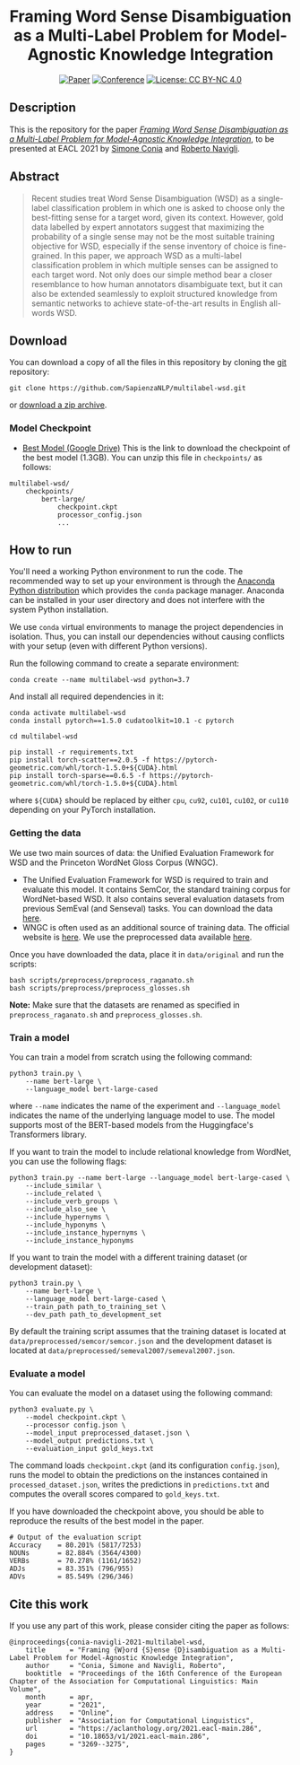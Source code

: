 <div align="center">    
 
# Framing Word Sense Disambiguation as a Multi-Label Problem for Model-Agnostic Knowledge Integration

[![Paper](http://img.shields.io/badge/paper-ACL--anthology-B31B1B.svg)](https://www.researchgate.net/publication/349058027_Framing_Word_Sense_Disambiguation_as_a_Multi-Label_Problem_for_Model-Agnostic_Knowledge_Integration)
[![Conference](http://img.shields.io/badge/conference-EACL--2021-4b44ce.svg)](https://2021.eacl.org/)
[![License: CC BY-NC 4.0](https://img.shields.io/badge/License-CC%20BY--NC%204.0-lightgrey.svg)](https://creativecommons.org/licenses/by-nc/4.0/)

</div>

## Description
This is the repository for the paper [*Framing Word Sense Disambiguation as a Multi-Label Problem for Model-Agnostic Knowledge Integration*](https://www.researchgate.net/publication/349058027_Framing_Word_Sense_Disambiguation_as_a_Multi-Label_Problem_for_Model-Agnostic_Knowledge_Integration),
to be presented at EACL 2021 by [Simone Conia](https://c-simone.github.io) and [Roberto Navigli](http://wwwusers.di.uniroma1.it/~navigli/).


## Abstract
> Recent studies treat Word Sense Disambiguation (WSD) as a single-label classification problem in which one is asked to
  choose only the best-fitting sense for a target word, given its context. However, gold data labelled by expert annotators
  suggest that maximizing the probability of a single sense may not be the most suitable training objective for WSD, especially
  if the sense inventory of choice is fine-grained. In this paper, we approach WSD as a multi-label classification problem
  in which multiple senses can be assigned to each target word. Not only does our simple method bear a closer resemblance
  to how human annotators disambiguate text, but it can also be extended seamlessly to exploit structured knowledge
  from semantic networks to achieve state-of-the-art results in English all-words WSD.


## Download
You can download a copy of all the files in this repository by cloning the
[git](https://git-scm.com/) repository:

    git clone https://github.com/SapienzaNLP/multilabel-wsd.git

or [download a zip archive](https://github.com/SapienzaNLP/multilabel-wsd/archive/master.zip).

### Model Checkpoint
* [Best Model (Google Drive)](https://drive.google.com/file/d/1Unfrd4432o6Xy89UD2W5unx4BYIpKyqE/view?usp=sharing)
This is the link to download the checkpoint of the best model (1.3GB).
You can unzip this file in `checkpoints/` as follows:
```
multilabel-wsd/
    checkpoints/
        bert-large/
            checkpoint.ckpt
            processor_config.json
            ...
```

## How to run
You'll need a working Python environment to run the code.
The recommended way to set up your environment is through the
[Anaconda Python distribution](https://www.anaconda.com/download/) which
provides the `conda` package manager.
Anaconda can be installed in your user directory and does not interfere with
the system Python installation.

We use `conda` virtual environments to manage the project dependencies in
isolation.
Thus, you can install our dependencies without causing conflicts with your
setup (even with different Python versions).

Run the following command to create a separate environment:

    conda create --name multilabel-wsd python=3.7

And install all required dependencies in it:

    conda activate multilabel-wsd
    conda install pytorch==1.5.0 cudatoolkit=10.1 -c pytorch

    cd multilabel-wsd

    pip install -r requirements.txt
    pip install torch-scatter==2.0.5 -f https://pytorch-geometric.com/whl/torch-1.5.0+${CUDA}.html
    pip install torch-sparse==0.6.5 -f https://pytorch-geometric.com/whl/torch-1.5.0+${CUDA}.html

where `${CUDA}` should be replaced by either `cpu`, `cu92`, `cu101`, `cu102`, or `cu110` depending on your PyTorch installation.

### Getting the data
We use two main sources of data: the Unified Evaluation Framework for WSD and the Princeton WordNet Gloss Corpus (WNGC).
* The Unified Evaluation Framework for WSD is required to train and evaluate this model. It contains SemCor, the standard
training corpus for WordNet-based WSD. It also contains several evaluation datasets from previous SemEval (and Senseval) tasks.
You can download the data [here](http://lcl.uniroma1.it/wsdeval/).
* WNGC is often used as an additional source of training data. The official website is [here](). We use the preprocessed data 
available [here](https://github.com/SapienzaNLP/ewiser/tree/master/res/corpora/training/preprocessed).

Once you have downloaded the data, place it in `data/original` and run the scripts:
```
bash scripts/preprocess/preprocess_raganato.sh
bash scripts/preprocess/preprocess_glosses.sh
```
**Note:** Make sure that the datasets are renamed as specified in `preprocess_raganato.sh` and `preprocess_glosses.sh`.

### Train a model
You can train a model from scratch using the following command:

    python3 train.py \
        --name bert-large \
        --language_model bert-large-cased
  
where `--name` indicates the name of the experiment and `--language_model` indicates the name of the underlying language model
to use. The model supports most of the BERT-based models from the Huggingface's Transformers library.

If you want to train the model to include relational knowledge from WordNet, you can use the following flags:

    python3 train.py --name bert-large --language_model bert-large-cased \
        --include_similar \
        --include_related \
        --include_verb_groups \
        --include_also_see \
        --include_hypernyms \
        --include_hyponyms \
        --include_instance_hypernyms \
        --include_instance_hyponyms

If you want to train the model with a different training dataset (or development dataset):

    python3 train.py \
        --name bert-large \
        --language_model bert-large-cased \
        --train_path path_to_training_set \
        --dev_path path_to_development_set

By default the training script assumes that the training dataset is located at `data/preprocessed/semcor/semcor.json`
and the development dataset is located at `data/preprocessed/semeval2007/semeval2007.json`.

### Evaluate a model
You can evaluate the model on a dataset using the following command:

    python3 evaluate.py \
        --model checkpoint.ckpt \
        --processor config.json \
        --model_input preprocessed_dataset.json \
        --model_output predictions.txt \
        --evaluation_input gold_keys.txt

The command loads `checkpoint.ckpt` (and its configuration `config.json`), runs the model to obtain the predictions on the instances contained
in `processed_dataset.json`, writes the predictions in `predictions.txt` and computes the overall scores compared to `gold_keys.txt`.

If you have downloaded the checkpoint above, you should be able to reproduce the results of the best model in the paper.
```
# Output of the evaluation script
Accuracy    = 80.201% (5817/7253)
NOUNs       = 82.884% (3564/4300)
VERBs       = 70.278% (1161/1652)
ADJs        = 83.351% (796/955)
ADVs        = 85.549% (296/346)
```

## Cite this work
If you use any part of this work, please consider citing the paper as follows:

```
@inproceedings{conia-navigli-2021-multilabel-wsd,
    title      = "Framing {W}ord {S}ense {D}isambiguation as a Multi-Label Problem for Model-Agnostic Knowledge Integration",
    author     = "Conia, Simone and Navigli, Roberto",
    booktitle  = "Proceedings of the 16th Conference of the European Chapter of the Association for Computational Linguistics: Main Volume",
    month      = apr,
    year       = "2021",
    address    = "Online",
    publisher  = "Association for Computational Linguistics",
    url        = "https://aclanthology.org/2021.eacl-main.286",
    doi        = "10.18653/v1/2021.eacl-main.286",
    pages      = "3269--3275",
}
```